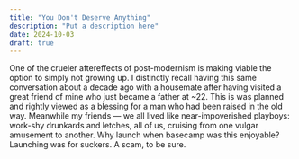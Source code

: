 ```yaml
---
title: "You Don't Deserve Anything"
description: "Put a description here"
date: 2024-10-03
draft: true
---
```

One of the crueler aftereffects of post-modernism is making viable the option to simply not growing up. I distinctly recall having this same conversation about a decade ago with a housemate after having visited a great friend of mine who just became a father at ~22. This is was planned and rightly viewed as a blessing for a man who had been raised in the old way. Meanwhile my friends — we all lived like near-impoverished playboys: work-shy drunkards and letches, all of us, cruising from one vulgar amusement to another. Why launch when basecamp was this enjoyable? Launching was for suckers. A scam, to be sure. 
